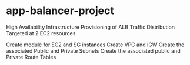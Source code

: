 # app-balancer-project
High Availability Infrastructure Provisioning of ALB Traffic Distribution Targeted at 2 EC2 resources

Create module for EC2 and SG instances
Create VPC and IGW
Create the associated Public and Private Subnets
Create the associated public and Private Route Tables
